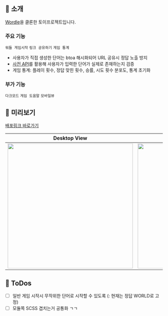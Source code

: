 ## 🧩 소개
[Wordle](https://wordly.org)을 클론한 토이프로젝트입니다.

### 주요 기능
`워들 게임시작` `링크 공유하기` `게임 통계` 
- 사용자가 직접 생성한 단어는 btoa 해시화되어 URL 공유시 정답 노출 방지<br />
- [사전 API](https://dictionaryapi.dev/)를 활용해 사용자가 입력한 단어가 실제로 존재하는지 검증
- 게임 통계: 플레이 횟수, 정답 맞힌 횟수, 승률, 시도 횟수 분포도, 통계 초기화

### 부가 기능
`다크모드` `게임 도움말` `모바일뷰`
 
## 🧩 미리보기
[배포링크 바로가기](http://wordle-react-bucket.s3-website.ap-northeast-2.amazonaws.com)


| Desktop View                                  | Mobile View                                   |
|-----------------------------------------------|-----------------------------------------------|
| <img src="https://github.com/user-attachments/assets/a41248a6-4776-4832-bbed-b43289a4cf7a" height="400"/> | <img src="https://github.com/user-attachments/assets/3f05ddb7-228e-4df7-a9f6-eb7d287e8c74" height="400"/> |

## 🧩 ToDos
- [ ] 일반 게임 시작시 무작위한 단어로 시작할 수 있도록 (: 현재는 정답 WORLD로 고정)
- [ ] 모듈쪽 SCSS 겹치는거 공통화 ㄱㄱ
